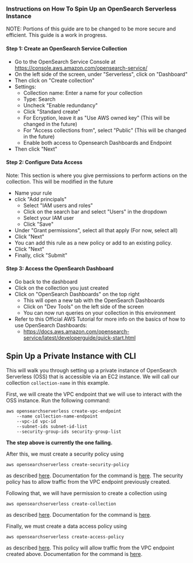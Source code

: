 ### Instructions on How To Spin Up an OpenSearch Serverless Instance
NOTE: Portions of this guide are to be changed to be more secure and efficient. This guide is a work in progress.

#### Step 1: Create an OpenSearch Service Collection
- Go to the OpenSearch Service Console at https://console.aws.amazon.com/opensearch-service/
- On the left side of the screen, under "Serverless", click on "Dashboard"
- Then click on "Create collection"
- Settings:
  - Collection name: Enter a name for your collection
  - Type: Search
  - Uncheck "Enable redundancy"
  - Click "Standard create"
  - For Ecryption, leave it as "Use AWS owned key" (This will be changed in the future)
  - For "Access collections from", select "Public" (This will be changed in the future)
  - Enable both access to Opensearch Dashboards and Endpoint
- Then click "Next"

#### Step 2: Configure Data Access
Note: This section is where you give permissions to perform actions on the collection. This will be modified in the future

- Name your rule
- click "Add principals"
    - Select "IAM users and roles"
    - Click on the search bar and select "Users" in the dropdown
    - Select your IAM user
    - Click "Save"
- Under "Grant permissions", select all that apply (For now, select all)
- Click "Next"
- You can add this rule as a new policy or add to an existing policy.
- Click "Next"
- Finally, click "Submit"

#### Step 3: Access the OpenSearch Dashboard

- Go back to the dashboard
- Click on the collection you just created
- Click on "OpenSearch Dashboards" on the top right
    - This will open a new tab with the OpenSearch Dashboards
    - Click on "Dev Tools" on the left side of the screen
    - You can now run queries on your collection in this environment
- Refer to this Official AWS Tutorial for more info on the basics of how to use OpenSearch Dashboards:
    - https://docs.aws.amazon.com/opensearch-service/latest/developerguide/quick-start.html


## Spin Up a Private Instance with CLI

This will walk you through setting up a private instance of OpenSearch Serverless (OSS) that is accessible via an EC2 instance. We will call our collection `collection-name` in this example. 

First, we will create the VPC endpoint that we will use to interact with the OSS instance. Run the following command:

```
aws opensearchserverless create-vpc-endpoint
    --name collection-name-endpoint
    --vpc-id vpc-id
    --subnet-ids subnet-id-list
    --security-group-ids security-group-list
```

**The step above is currently the one failing.**

After this, we must create a security policy using 
```
aws opensearchserverless create-security-policy
```
as described [here](https://docs.aws.amazon.com/opensearch-service/latest/developerguide/serverless-manage.html#serverless-create). Documentation for the command is [here](https://awscli.amazonaws.com/v2/documentation/api/latest/reference/opensearchserverless/create-security-policy.html). The security policy has to allow traffic from the VPC endpoint previously created.

Following that, we will have permission to create a collection using
```
aws opensearchserverless create-collection
``` 
as described [here](https://docs.aws.amazon.com/opensearch-service/latest/developerguide/serverless-manage.html#serverless-create). Documentation for the command is [here](https://awscli.amazonaws.com/v2/documentation/api/latest/reference/opensearchserverless/create-collection.html).

Finally, we must create a data access policy using
```
aws opensearchserverless create-access-policy
```
as described [here](https://docs.aws.amazon.com/opensearch-service/latest/developerguide/serverless-data-access.html#serverless-data-access-cli). This policy will allow traffic from the VPC endpoint created above. Documentation for the command is [here](https://awscli.amazonaws.com/v2/documentation/api/latest/reference/opensearchserverless/create-access-policy.html).